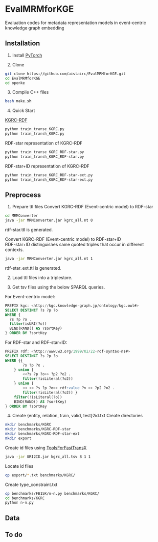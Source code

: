# EvalMRMforKGE
Evaluation codes for metadata representation models in event-centric knowledge graph embedding  

## Installation

1. Install [PyTorch](https://pytorch.org/get-started/locally/)

2. Clone
```bash
git clone https://github.com/aistairc/EvalMRMforKGE.git
cd EvalMRMforKGE
cd openke
```
3. Compile C++ files
```bash
bash make.sh
```	
4. Quick Start  

[KGRC-RDF](https://github.com/KnowledgeGraphJapan/KGRC-RDF/tree/master/2020v2)
```bash
python train_transe_KGRC.py
python train_transh_KGRC.py
```
RDF-star representation of KGRC-RDF
```bash
python train_transe_KGRC_RDF-star.py
python train_transh_KGRC_RDF-star.py
```
RDF-star+ID representation of KGRC-RDF
```bash
python train_transe_KGRC_RDF-star-ext.py
python train_transh_KGRC_RDF-star-ext.py
```
## Preprocess 

1. Prepare ttl files
Convert KGRC-RDF (Event-centric model) to RDF-star
```bash
cd MRMConverter
java -jar MRMConverter.jar kgrc_all.nt 0
```
rdf-star.ttl is generated.

Convert KGRC-RDF (Event-centric model) to RDF-star+ID  
RDF-star+ID distinguishes same quoted triples that occur in different contexts.
```bash
java -jar MRMConverter.jar kgrc_all.nt 1
```
rdf-star\_ext.ttl is generated.  

2. Load ttl files into a triplestore.  

3. Get tsv files using the below SPARQL queries.

For Event-centric model:
```sql
PREFIX kgc: <http://kgc.knowledge-graph.jp/ontology/kgc.owl#>
SELECT DISTINCT ?s ?p ?o
WHERE {
  ?s ?p ?o .
  filter(isURI(?o))
  BIND(RAND() AS ?sortKey)
} ORDER BY ?sortKey
```

For RDF-star and RDF-star+ID:
```sql
PREFIX rdf: <http://www.w3.org/1999/02/22-rdf-syntax-ns#>
SELECT DISTINCT ?s ?p ?o
WHERE {{
        ?s ?p ?o .
    } union {
        <<?s ?p ?o>> ?p2 ?o2 .
        filter(!isLiteral(?o2))
    } union {
        << << ?s ?p ?o>> rdf:value ?v >> ?p2 ?o2 .
        filter(!isLiteral(?o2)) }
    filter(!isLiteral(?o))
    BIND(RAND() AS ?sortKey)
} ORDER BY ?sortKey
```

4. Create {entity, relation, train, valid, test}2id.txt
Create directories
```bash
mkdir benchmarks/KGRC
mkdir benchmarks/KGRC-RDF-star
mkdir benchmarks/KGRC-RDF-star-ext
mkdir export
```
Create id files using [ToolsForFastTransX](https://github.com/KnowledgeGraphJapan/KGRC-Tools/tree/master/ToolsforFastTransX)

```bash
java -jar URI2ID.jar kgrc_all.tsv 8 1 1
```
Locate id files
```bash
cp export/*.txt benchmarks/KGRC/
```
Create type\_constraint.txt
```bash
cp benchmarks/FB15K/n-n.py benchmarks/KGRC/
cd benchmarks/KGRC
python n-n.py
```

## Data

## To do

